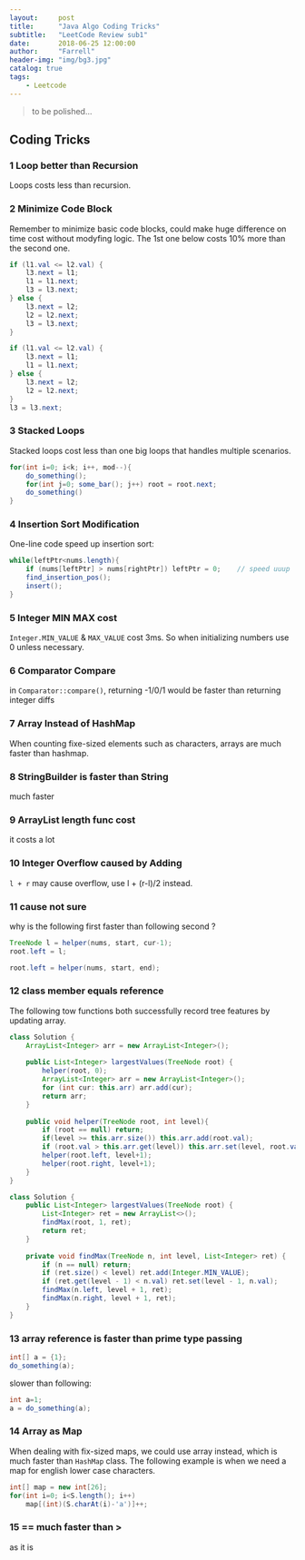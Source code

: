 ```yaml
---
layout:     post
title:      "Java Algo Coding Tricks"
subtitle:   "LeetCode Review sub1"
date:       2018-06-25 12:00:00
author:     "Farrell"
header-img: "img/bg3.jpg"
catalog: true
tags:
    - Leetcode
---
```


> to be polished...

## Coding Tricks

### <span id="loopNoRecursion">1 Loop better than Recursion</span>
Loops costs less than recursion.

### <span id="miniCodeBlock">2 Minimize Code Block</span>
Remember to minimize basic code blocks, could make huge difference on time cost without modyfing logic. The 1st one below costs 10% more than the second one.
```java
if (l1.val <= l2.val) {
    l3.next = l1;
    l1 = l1.next;
    l3 = l3.next;
} else {
    l3.next = l2;
    l2 = l2.next;
	l3 = l3.next;
}
```
```java
if (l1.val <= l2.val) {
    l3.next = l1;
    l1 = l1.next;
} else {
    l3.next = l2;
    l2 = l2.next;
}
l3 = l3.next;
```

### <span id="stackedLoop">3 Stacked Loops</span>
Stacked loops cost less than one big loops that handles multiple scenarios.
```java
for(int i=0; i<k; i++, mod--){
    do_something();
    for(int j=0; some_bar(); j++) root = root.next;
    do_something()
}
```

### <span id="insertionSortModification">4 Insertion Sort Modification</span>
One-line code speed up insertion sort:
```java
while(leftPtr<nums.length){
	if (nums[leftPtr] > nums[rightPtr]) leftPtr = 0;	// speed uuup
	find_insertion_pos();
	insert();
}
```

### <span id="MINMAX_VALUE"> 5 Integer MIN MAX cost</span>
`Integer.MIN_VALUE` & `MAX_VALUE` cost 3ms. So when initializing numbers use 0 unless necessary.

### <span id="ComparatorCompare"> 6 Comparator Compare</span>
in `Comparator::compare()`, returning -1/0/1 would be faster than returning integer diffs


### <span id="useArrayNotMap"> 7 Array Instead of HashMap</span>
When counting fixe-sized elements such as characters, arrays are much faster than hashmap.

### <span id="StringBuilderNotString"> 8 StringBuilder is faster than String</span>
much faster

### <span id="arrayLengthCost"> 9 ArrayList length func cost</span>
it costs a lot

### <span id="addOverflowsInteger"> 10 Integer Overflow caused by Adding</span>
`l + r` may cause overflow, use l + (r-l)/2 instead.

### <span id="..."> 11 cause not sure </span>
why is the following first faster than following second ?
```java
TreeNode l = helper(nums, start, cur-1);
root.left = l;
```
```java
root.left = helper(nums, start, end);
```

### <span id="classMemberEqualsRef"> 12 class member equals reference</span>
The following tow functions both successfully record tree features by updating array.
```java
class Solution {
    ArrayList<Integer> arr = new ArrayList<Integer>();
    
    public List<Integer> largestValues(TreeNode root) {
        helper(root, 0);
        ArrayList<Integer> arr = new ArrayList<Integer>();
        for (int cur: this.arr) arr.add(cur);
        return arr;
    }
    
    public void helper(TreeNode root, int level){
        if (root == null) return;
        if(level >= this.arr.size()) this.arr.add(root.val);
        if (root.val > this.arr.get(level)) this.arr.set(level, root.val);
        helper(root.left, level+1);
        helper(root.right, level+1);
    }
}
```

```java
class Solution {
    public List<Integer> largestValues(TreeNode root) {
        List<Integer> ret = new ArrayList<>();
        findMax(root, 1, ret);
        return ret;
    }
    
    private void findMax(TreeNode n, int level, List<Integer> ret) {
        if (n == null) return;
        if (ret.size() < level) ret.add(Integer.MIN_VALUE);
        if (ret.get(level - 1) < n.val) ret.set(level - 1, n.val);
        findMax(n.left, level + 1, ret);
        findMax(n.right, level + 1, ret);
    }
}
```

### <span id="arrayRefFasterThanPrimePassing"> 13 array reference is faster than prime type passing</span>
```java
int[] a = {1};
do_something(a);
```

slower than following:
```java
int a=1;
a = do_something(a);
```

### <span id="ArrayAsMap">14 Array as Map</span>
When dealing with fix-sized maps, we could use array instead, which is much faster than `HashMap` class. The following example is when we need a map for english lower case characters.
```java
int[] map = new int[26];
for(int i=0; i<S.length(); i++) 
    map[(int)(S.charAt(i)-'a')]++;
```

### <span id="">15 == much faster than \></span>
as it is